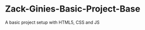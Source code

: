 Zack-Ginies-Basic-Project-Base
==============================

A basic project setup with HTML5, CSS and JS

